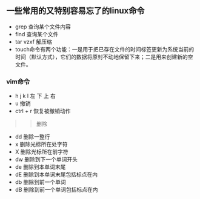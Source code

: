 ## 一些常用的又特别容易忘了的linux命令
+ grep 查询某个文件内容
+ find 查询某个文件
+ tar vzxf 解压缩
+ touch命令有两个功能：一是用于把已存在文件的时间标签更新为系统当前的时间（默认方式），它们的数据将原封不动地保留下来；二是用来创建新的空文件。
### vim命令


+ h j k l  左 下 上 右
+ u 撤销
+ ctrl + r 恢复被撤销动作

>> 删除
+ dd 删除一整行
+ x            删除光标所在处字符
+ X            删除光标所在前字符 
+ dw            删除到下一个单词开头
+ de            删除到本单词末尾
+ dE            删除到本单词末尾包括标点在内
+ db            删除到前一个单词
+ dB            删除到前一个单词包括标点在内